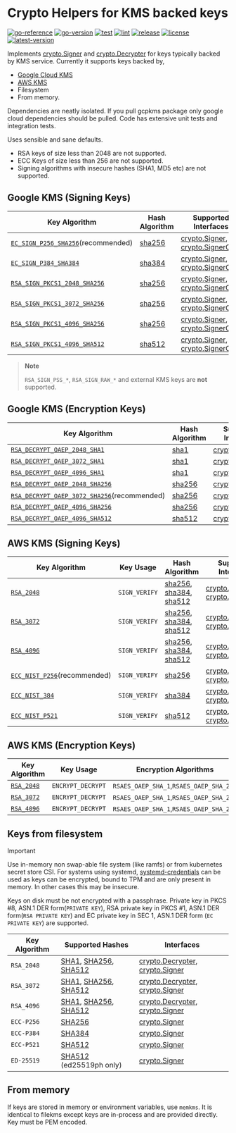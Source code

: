 # Crypto Helpers for KMS backed keys

[![go-reference](https://img.shields.io/badge/go-reference-00758D?logo=go&logoColor=white)](https://pkg.go.dev/github.com/tprasadtp/cryptokms)
[![go-version](https://img.shields.io/github/go-mod/go-version/tprasadtp/cryptokms?logo=go&logoColor=white&color=00758D&label=go)](https://github.com/tprasadtp/cryptokms/blob/master/go.mod)
[![test](https://github.com/tprasadtp/cryptokms/actions/workflows/test.yml/badge.svg)](https://github.com/tprasadtp/cryptokms/actions/workflows/test.yml)
[![lint](https://github.com/tprasadtp/cryptokms/actions/workflows/lint.yml/badge.svg)](https://github.com/tprasadtp/cryptokms/actions/workflows/lint.yml)
[![release](https://github.com/tprasadtp/cryptokms/actions/workflows/release.yml/badge.svg)](https://github.com/tprasadtp/cryptokms/actions/workflows/release.yml)
[![license](https://img.shields.io/github/license/tprasadtp/cryptokms)](https://github.com/tprasadtp/cryptokms/blob/master/LICENSE)
[![latest-version](https://img.shields.io/github/v/tag/tprasadtp/cryptokms?color=7f50a6&label=release&logo=semver&sort=semver)](https://github.com/tprasadtp/cryptokms/releases)

Implements [crypto.Signer] and [crypto.Decrypter] for keys typically backed by KMS service.
Currently it supports keys backed by,

- [Google Cloud KMS]
- [AWS KMS]
- Filesystem
- From memory.

Dependencies are neatly isolated. If you pull gcpkms package only google cloud dependencies should be pulled. Code has extensive unit tests and integration tests.

Uses sensible and sane defaults.

- RSA keys of size less than 2048 are not supported.
- ECC Keys of size less than 256 are not supported.
- Signing algorithms with insecure hashes (SHA1, MD5 etc) are not supported.

## Google KMS (Signing Keys)

| Key Algorithm | Hash Algorithm | Supported Interfaces |
|---|---|---
| [`EC_SIGN_P256_SHA256`][gcp_ec](recommended) | [sha256] | [crypto.Signer], [crypto.SignerOpts]
| [`EC_SIGN_P384_SHA384`][gcp_ec] | [sha384] | [crypto.Signer], [crypto.SignerOpts]
| [`RSA_SIGN_PKCS1_2048_SHA256`][gcp_rsa] | [sha256] | [crypto.Signer], [crypto.SignerOpts]
| [`RSA_SIGN_PKCS1_3072_SHA256`][gcp_rsa] | [sha256] | [crypto.Signer], [crypto.SignerOpts]
| [`RSA_SIGN_PKCS1_4096_SHA256`][gcp_rsa] | [sha256] | [crypto.Signer], [crypto.SignerOpts]
| [`RSA_SIGN_PKCS1_4096_SHA512`][gcp_rsa] | [sha512] | [crypto.Signer], [crypto.SignerOpts]

> **Note**
>
> `RSA_SIGN_PSS_*`, `RSA_SIGN_RAW_*` and external KMS keys are **not** supported.

## Google KMS (Encryption Keys)

| Key Algorithm | Hash Algorithm | Supported Interfaces |
|---|---|---
| [`RSA_DECRYPT_OAEP_2048_SHA1`][gcp_decrypt] | [sha1] | [crypto.Decrypter]
| [`RSA_DECRYPT_OAEP_3072_SHA1`][gcp_decrypt] | [sha1] | [crypto.Decrypter]
| [`RSA_DECRYPT_OAEP_4096_SHA1`][gcp_decrypt] | [sha1] | [crypto.Decrypter]
| [`RSA_DECRYPT_OAEP_2048_SHA256`][gcp_decrypt] | [sha256] | [crypto.Decrypter]
| [`RSA_DECRYPT_OAEP_3072_SHA256`][gcp_decrypt](recommended) | [sha256] | [crypto.Decrypter]
| [`RSA_DECRYPT_OAEP_4096_SHA256`][gcp_decrypt] | [sha256] | [crypto.Decrypter]
| [`RSA_DECRYPT_OAEP_4096_SHA512`][gcp_decrypt] | [sha512] | [crypto.Decrypter]


## AWS KMS (Signing Keys)

| Key Algorithm | Key Usage | Hash Algorithm | Supported Interfaces |
|---|---|---|---
| [`RSA_2048`][awskms_keyspec] | `SIGN_VERIFY` | [sha256], [sha384], [sha512] | [crypto.Signer], [crypto.SignerOpts]
| [`RSA_3072`][awskms_keyspec] | `SIGN_VERIFY` | [sha256], [sha384], [sha512] | [crypto.Signer], [crypto.SignerOpts]
| [`RSA_4096`][awskms_keyspec] | `SIGN_VERIFY`| [sha256], [sha384], [sha512] | [crypto.Signer], [crypto.SignerOpts]
| [`ECC_NIST_P256`][awskms_keyspec](recommended) | `SIGN_VERIFY` | [sha256] | [crypto.Signer], [crypto.SignerOpts]
| [`ECC_NIST_384`][awskms_keyspec] | `SIGN_VERIFY` | [sha384] | [crypto.Signer], [crypto.SignerOpts]
| [`ECC_NIST_P521`][awskms_keyspec] | `SIGN_VERIFY` | [sha512] | [crypto.Signer], [crypto.SignerOpts]


## AWS KMS (Encryption Keys)

| Key Algorithm | Key Usage | Encryption Algorithms | Supported Interfaces |
|---|---|---|---
| [`RSA_2048`][awskms_keyspec] | `ENCRYPT_DECRYPT` | `RSAES_OAEP_SHA_1`,`RSAES_OAEP_SHA_256` | [crypto.Decrypter]
| [`RSA_3072`][awskms_keyspec] | `ENCRYPT_DECRYPT` | `RSAES_OAEP_SHA_1`,`RSAES_OAEP_SHA_256` | [crypto.Decrypter]
| [`RSA_4096`][awskms_keyspec] | `ENCRYPT_DECRYPT` | `RSAES_OAEP_SHA_1`,`RSAES_OAEP_SHA_256` | [crypto.Decrypter]


## Keys from filesystem

> [!IMPORTANT]
>
> Use in-memory non swap-able file system (like ramfs) or from kubernetes secret store CSI.
> For systems using systemd, [systemd-credentials] can be used as keys can be encrypted,
> bound to TPM and are only present in memory. In other cases this may be insecure.

Keys on disk must be not encrypted with a passphrase. Private key in PKCS #8, ASN.1 DER form(`PRIVATE KEY`), RSA private key in PKCS #1, ASN.1 DER form(`RSA PRIVATE KEY`) and EC private key in SEC 1, ASN.1 DER form (`EC PRIVATE KEY`) are supported.

| Key Algorithm | Supported Hashes | Interfaces |
|---|---|---
| `RSA_2048` | [SHA1][sha1], [SHA256][sha256], [SHA512][sha512] | [crypto.Decrypter], [crypto.Signer]
| `RSA_3072` | [SHA1][sha1], [SHA256][sha256], [SHA512][sha512] | [crypto.Decrypter], [crypto.Signer]
| `RSA_4096` | [SHA1][sha1], [SHA256][sha256], [SHA512][sha512] | [crypto.Decrypter], [crypto.Signer]
| `ECC-P256` | [SHA256][sha256] | [crypto.Signer]
| `ECC-P384` | [SHA384][sha384] | [crypto.Signer]
| `ECC-P521` | [SHA512][sha512] | [crypto.Signer]
| `ED-25519` | [SHA512][sha512] (ed25519ph only) | [crypto.Signer]

## From memory

If keys are stored in memory or environment variables, use `memkms`. It is identical to
filekms except keys are in-process and are provided directly. Key must be PEM encoded.

[Google Cloud KMS]: https://cloud.google.com/kms/docs
[AWS KMS]: https://aws.amazon.com/kms/

[gcp_rsa]: https://cloud.google.com/kms/docs/algorithms#rsa_signing_algorithms
[gcp_decrypt]: https://cloud.google.com/kms/docs/algorithms#asymmetric_encryption_algorithms
[gcp_ec]: https://cloud.google.com/kms/docs/algorithms#elliptic_curve_signing_algorithms

[awskms_keyspec]: https://docs.aws.amazon.com/kms/latest/developerguide/asymmetric-key-specs.html

[sha1]: https://pkg.go.dev/crypto/sha1
[sha256]: https://pkg.go.dev/crypto/sha256
[sha512]: https://pkg.go.dev/crypto/sha512
[sha384]: https://pkg.go.dev/crypto/sha384
[crypto.Signer]: https://pkg.go.dev/crypto#Signer
[crypto.SignerOpts]: https://pkg.go.dev/crypto#SignerOpts
[crypto.Decrypter]: https://pkg.go.dev/crypto#Decrypter
[systemd-credentials]: https://www.freedesktop.org/software/systemd/man/systemd-creds.html
